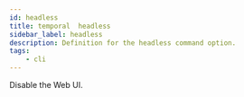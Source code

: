 ```yaml
---
id: headless
title: temporal  headless
sidebar_label: headless
description: Definition for the headless command option.
tags:
	- cli
---
```


Disable the Web UI.
